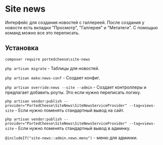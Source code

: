 # Site news

Интерфейс для создания новостей с галлереей. После создания у новости есть вкладки "Просмотр", "Галлерея" и "Метатеги". С помощью команд можно все это переписать.

## Установка

`composer require portedcheese\site-news`

`php artisan migrate` - Таблицы для новостей.

`php artisan make:news-conf` - Создает конфиг.

`php artisan override:news --site --admin` - Создает контроллеры и предлагает добавить роуты. Это если нужно переписать логику.

`php artisan vendor:publish --provider="PortedCheese\SiteNews\SiteNewsServiceProvider" --tag=views-site` - Если нужно поменять стандартный вывод на сайт.

`php artisan vendor:publish --provider="PortedCheese\SiteNews\SiteNewsServiceProvider" --tag=views-site` - Если нужно поменять стандартный вывод в админку.

`@includeIf("site-news::admin.news.menu")` - меню для админки.
